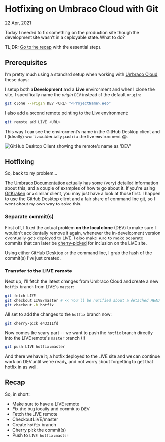 Hotfixing on Umbraco Cloud with Git
===================================

<time data-slug="hotfix-with-git" datetime="2021-04-22T18:59:00+0200">22 Apr, 2021</time>

Today I needed to fix something on the production site though
the development site wasn’t in a deployable state. What to do?

TL;DR: [Go to the recap][RECAP] with the essential steps.

  [RECAP]: #recap

Prerequisites
-------------

I’m pretty much using a standard setup when working with [Umbraco Cloud][UMBCLOUD] these days:

  [UMBCLOUD]: https://umbraco.com/cloud/

I setup both a **Development** and a **Live** environment and when I clone the site,
I specifically name the *origin* `DEV` instead of the default `origin`:

```bash
git clone --origin DEV <URL> "<ProjectName>.Web"
```

I also add a second remote pointing to the Live environment:

```bash
git remote add LIVE <URL>
```

This way I can see the environment’s name in the GitHub Desktop client and
I (ideally) won’t accidentally push to the live environment 😱.

![GitHub Desktop Client showing the remote's name as 'DEV'][screenshot]

[screenshot]: /images/github-dev-remote.png "The GitHub Desktop Client shows the remote's name on the 'Pull' button"

Hotfixing
---------

So, back to my problem...

The [Umbraco Documentation][UMBDOCS] actually has some (very) detailed information about this,
and a couple of examples of how to go about it. If you're using [GitKraken][KRAKEN] or a similar
client, you may just have a look at those first. I happen to use the GitHub Desktop client and
a fair share of command line git, so I went about my own way to solve this.

  [UMBDOCS]: https://our.umbraco.com/documentation/Umbraco-Cloud/Deployment/Hotfixes/Using-Git/
  [KRAKEN]: https://www.gitkraken.com

### Separate commit(s)

First off, I fixed the actual problem **on the local clone** (DEV) to make sure I wouldn't
accidentally remove it again, whenever the in-development version eventually gets deployed to
LIVE. I also make sure to make separate commits that can later be [cherry-picked][CHERRY] for
inclusion on the LIVE site.

  [CHERRY]: https://git-scm.com/docs/git-cherry-pick

Using either GitHub Desktop or the command line, I grab the hash of the commit(s) I've just
created.

### Transfer to the LIVE remote

Next up, I'll fetch the latest changes from Umbraco Cloud and create a new `hotfix` branch
from LIVE's `master`:

```bash
git fetch LIVE
git checkout LIVE/master # << You'll be notified about a detached HEAD - don't panic :)
git checkout -b hotfix
```

All set to add the changes to the `hotfix` branch now:

```bash
git cherry-pick e43311fd
```

Now comes the scary part -- we want to push the `hotfix` branch directly into the LIVE remote's
`master` branch (!)

```bash
git push LIVE hotfix:master
```

And there we have it; a hotfix deployed to the LIVE site and we can continue work on DEV until
we're ready, and not worry about forgetting to get that hotfix in as well.

## Recap

So, in short:

- Make sure to have a LIVE remote
- Fix the bug locally and commit to DEV
- Fetch the LIVE remote
- Checkout LIVE/master
- Create `hotfix` branch
- Cherry pick the commit(s)
- Push to `LIVE hotfix:master`
